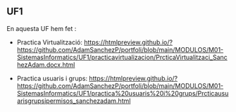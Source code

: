 ## UF1 ##


En aquesta UF hem fet :

- Practica Virtualització: https://htmlpreview.github.io/?https://github.com/AdamSanchezP/portfoli/blob/main/MODULOS/M01-SistemasInformatics/UF1/practicavirtualizacion/PrcticaVirtualitzaci_SanchezAdam.docx.html

- Practica usuaris i grups: https://htmlpreview.github.io/?https://github.com/AdamSanchezP/portfoli/blob/main/MODULOS/M01-SistemasInformatics/UF1/practica%20usuaris%20i%20grups/Prcticausuarisgrupsipermisos_sanchezadam.html
